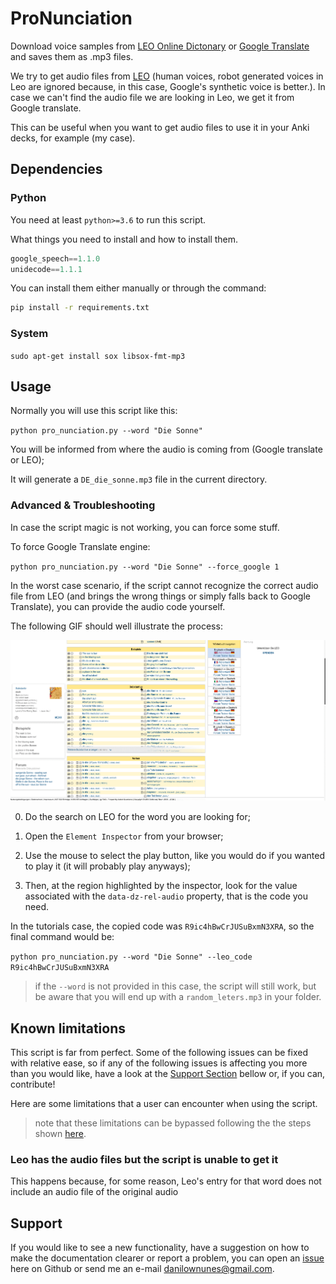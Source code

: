 # ProNunciation

Download voice samples from [LEO Online Dictonary](https://dict.leo.org/) or [Google Translate](https://translate.google.com) and saves them as .mp3 files.

We try to get audio files from [LEO](https://dict.leo.org/) (human voices, robot generated voices in Leo are ignored because, in this case, Google's synthetic voice is better.). In case we can't find the audio file we are looking in Leo, we get it from Google translate.

This can be useful when you want to get audio files to use it in your Anki decks, for example (my case).

## Dependencies

### Python

You need at least `python>=3.6` to run this script.

What things you need to install and how to install them.

```python
google_speech==1.1.0
unidecode==1.1.1
```

You can install them either manually or through the command:

```bash
pip install -r requirements.txt
```

### System

`sudo apt-get install sox libsox-fmt-mp3`

## Usage

Normally you will use this script like this:

`python pro_nunciation.py --word "Die Sonne"`

You will be informed from where the audio is coming from (Google translate or LEO);

It will generate a `DE_die_sonne.mp3` file in the current directory.

### Advanced & Troubleshooting

In case the script magic is not working, you can force some stuff.

To force Google Translate engine:

`python pro_nunciation.py --word "Die Sonne" --force_google 1`

In the worst case scenario, if the script cannot recognize the correct audio file from LEO (and brings the wrong things or simply falls back to Google Translate), you can provide the audio code yourself.

The following GIF should well illustrate the process:

![Animated tutorial](tutorial/tutorial.gif)

0) Do the search on LEO for the word you are looking for;

1) Open the `Element Inspector` from your browser;

2) Use the mouse to select the play button, like you would do if you wanted to play it (it will probably play anyways);

3) Then, at the region highlighted by the inspector, look for the value associated with the `data-dz-rel-audio` property, that is the code you need.

In the tutorials case, the copied code was `R9ic4hBwCrJUSuBxmN3XRA`, so the final command would be:

`python pro_nunciation.py --word "Die Sonne" --leo_code R9ic4hBwCrJUSuBxmN3XRA`

> if the `--word` is not provided in this case, the script will still work, but be aware that you will end up with a `random_leters.mp3` in your folder.

## Known limitations

This script is far from perfect. Some of the following issues can be fixed with relative ease, so if any of the following issues is affecting you more than you would like, have a look at the [Support Section](#Support) bellow or, if you can, contribute!

Here are some limitations that a user can encounter when using the script.

> note that these limitations can be bypassed following the the steps shown [here](#Advanced-&-Troubleshooting).

### Leo has the audio files but the script is unable to get it

This happens because, for some reason, Leo's entry for that word does not include an audio file of the original audio

## Support

If you would like to see a new functionality, have a suggestion on how to make the documentation clearer or report a problem, you can open an [issue](https://github.com/danilown/FileListDataset/issues/new) here on Github or send me an e-mail danilownunes@gmail.com.
